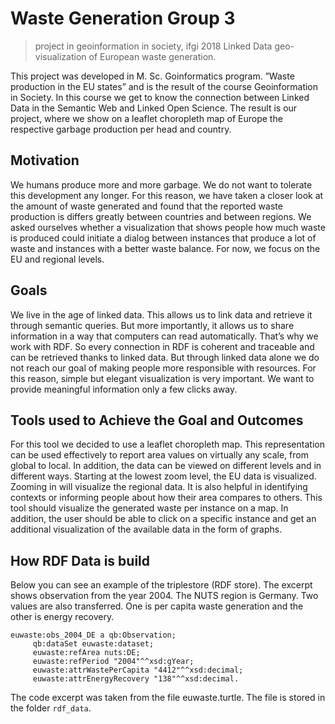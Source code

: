 # Waste Generation Group 3
> project in geoinformation in society, ifgi 2018
Linked Data geo-visualization of European waste generation.

This project was developed in M. Sc. Goinformatics program. ”Waste production in the EU states” and
                is the result of the course Geoinformation in Society. In this course we get to know the connection
                between Linked Data in the Semantic Web and Linked Open Science. The result is our project, where we
                show on a leaflet choropleth map of Europe the respective garbage production per head and country.


## Motivation
We humans produce more and more garbage. We do not want to tolerate this development any longer.
                    For this reason, we have taken a closer look at the amount of waste generated and found that the
                    reported waste production is differs greatly between countries and between regions.
                    We asked ourselves whether a visualization that shows people how much waste is produced could
                    initiate a
                    dialog between instances that produce a lot of waste and instances with a better waste balance.
                    For now, we focus on the EU and regional levels.
                  
                  
## Goals
 We live in the age of linked data. This allows us to link data and retrieve it through semantic
                     queries. But more importantly, it allows us to share information in a way that computers can read
                     automatically. That’s why we work with RDF. So every connection in RDF is coherent and traceable
                     and can be retrieved thanks to linked data. But through linked data alone we do not reach our goal
                     of
                     making people more responsible with resources. For this reason, simple but elegant visualization
                     is very important. We want to provide meaningful information only a few clicks away.
                     
                     
                     
 ## Tools used to Achieve the Goal and Outcomes
For this tool we decided to use a leaflet choropleth map. This representation can be used
                    effectively
                    to report area values on virtually any scale, from global to local. In addition, the data can be
                    viewed
                    on different levels and in different ways. Starting at the lowest zoom level, the EU data is
                    visualized.
                    Zooming in will visualize the regional data.
                    It is also helpful in identifying contexts or informing people about how their area compares to
                    others.
                    This tool should visualize the generated waste per instance on a map. In addition, the user should
                    be able to click on a specific instance and get an additional visualization of the available data in
                    the form of graphs.
                    
                    
## How RDF Data is build
Below you can see an example of the triplestore (RDF store).  The excerpt shows observation 
                    from the year 2004. The NUTS region is Germany. Two values are also transferred. One is per capita
                    waste generation and the other is energy recovery.

```
euwaste:obs_2004_DE a qb:Observation;
     qb:dataSet euwaste:dataset;
     euwaste:refArea nuts:DE;
     euwaste:refPeriod "2004"^^xsd:gYear;
     euwaste:attrWastePerCapita "4412"^^xsd:decimal;
     euwaste:attrEnergyRecovery "138"^^xsd:decimal.
```
The code excerpt was taken from the file euwaste.turtle. The file is stored in the folder `rdf_data`.                                              